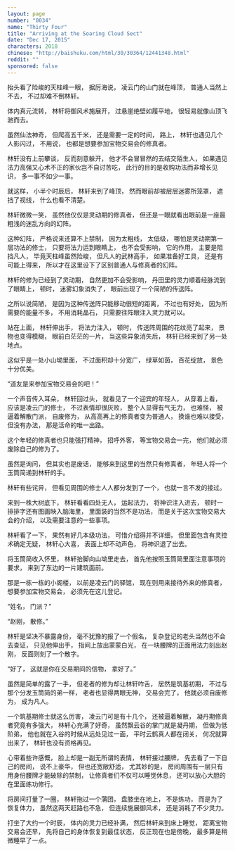 ```yaml
---
layout: page
number: "0034"
name: "Thirty Four"
title: "Arriving at the Soaring Cloud Sect"
date: "Dec 17, 2015"
characters: 2018
chinese: "http://baishuku.com/html/30/30364/12441348.html"
reddit: ""
sponsored: false
---
```


抬头看了险峻的天柱峰一眼，
据厉海说，
凌云门的山门就在峰顶，
普通人当然上不去，
不过却难不倒林轩。

体内真元流转，
林轩将御风术施展开，
过悬崖绝壁如履平地，
很轻易就像山顶飞驰而去。

虽然仙法神奇，
但爬高五千米，
还是需要一定的时间，
路上，
林轩也遇见几个人影闪过，
不用说，
也都是想要参加宝物交易会的修真者。

林轩没有上前攀谈，
反而刻意躲开，
他才不会冒冒然的去结交陌生人，
如果遇见法力高强又心术不正的家伙岂不自讨苦吃，
此行的目的是收购功法而非增长见识，
多一事不如少一事。

就这样，
小半个时辰后，
林轩来到了峰顶，
然而眼前却被层层迷雾所笼罩，
遮挡了视线，
什么也看不清楚。

林轩微微一笑，
虽然他仅仅是灵动期的修真者，
但还是一眼就看出眼前是一座最粗浅的迷乱方向的幻阵。

这种幻阵，
严格说来还算不上禁制，
因为太粗线，
太低级，
哪怕是灵动期第一层功法的修士，
只要将法力运到眼睛上，
也不会受影响，
它的作用，
主要是阻挡凡人，
毕竟天柱峰虽然险峻，
但凡人的武林高手，
如果准备好工具，
还是有可能上得来，
所以才在这里设下了区别普通人与修真者的幻阵。

林轩的修为已经到了灵动期，
自然更加不会受影响，
丹田里的灵力顺着经脉流到了眼睛上，
顿时，
迷雾幻象消失了，
眼前出现了一个简陋的传送阵。

之所以说简陋，
是因为这种传送阵只能移动很短的距离，
不过也有好处，
因为所需要的能量不多，
不用消耗晶石，
只需要往阵眼注入灵力就可以。

站在上面，
林轩伸出手，
将法力注入，
顿时，
传送阵周围的花纹亮了起来，
景物也变得模糊，
眼前白茫茫的一片，
当这些异象消失后，
林轩已经来到了另一处地点。

这似乎是一处小山坳里面，
不过面积却十分宽广，
绿草如茵，
百花绽放，
景色十分优美。

“道友是来参加宝物交易会的吧！”

一个声音传入耳朵，
林轩回过头，
就看见了一个迎宾的年轻人，
从穿着上看，
应该是凌云门的修士，
不过表情却很灰败，
整个人显得有气无力，
也难怪，
被逼着解散门派，
自废修为，
从高高再上的修真者变为普通人，
换谁也难以接受，
但没有办法，
那是活命的唯一出路。

这个年轻的修真者也只能强打精神，
招呼外客，
等宝物交易会一完，
他们就必须废除自己的修为了。

虽然是询问，
但其实也是废话，
能够来到这里的当然只有修真者，
年轻人将一个玉筒简递到林轩的手。

林轩有些诧异，
但看见周围的修士人人都分发到了一个，
也就一言不发的接过。

来到一株大树底下，
林轩看看四处无人，
运起法力，
将神识注入进去，
顿时一排排字还有图画映入脑海里，
里面装的当然不是功法，
而是关于这次宝物交易大会的介绍，
以及需要注意的一些事项。

林轩看了一下，
果然有好几本级功法，
可惜介绍得并不详细，
但里面包含有灵控术确定无疑，
林轩心大喜，
表面上却不动声色，
将神识退了出去。

将玉筒简收入怀里，
林轩抬脚向山坳里走去，
首先他按照玉筒简里面注意事项的要求，
来到了东边的一片建筑面前。

那是一栋一栋的小阁楼，
以前是凌云门的驿馆，
现在则用来接待外来的修真者，
想要参加宝物交易会，
必须先在这儿登记。

“姓名，
门派？”

“赵刚，
散修。”

林轩是坚决不暴露身份，
毫不犹豫的报了一个假名，
复杂登记的老头当然也不会去查证，
只见他伸出手，
指间上放出蒙蒙白光，
在一块腰牌的正面用法力刻出赵刚，
反面则刻了一个散字。

“好了，
这就是你在交易期间的信物，
拿好了。”

虽然是简单的露了一手，
但老者的修为却让林轩咋舌，
居然是筑基初期，
不过与那个分发玉筒简的弟一样，
老者也显得两眼无神，
交易会完了，
他就必须自废修为，
成为凡人。

一个筑基期修士就这么厉害，
凌云门可是有十几个，
还被逼着解散，
凝丹期修真者究竟有多强大，
林轩心充满了好奇，
虽然飘云谷的掌门就是凝丹期，
但做为低阶弟，
他也就在入谷的时候从远处见过一面，
平时云鹤真人都在闭关，
何况就算出来了，
林轩也没有资格再见。

心带着些许感慨，
脸上却是一副无所谓的表情，
林轩接过腰牌，
先去看了一下自己的房间，
说不上豪华，
但也还宽敞舒适，
尤其妙的是，
房间周围有一层只有用身份腰牌才能破除的禁制，
让修真者们不仅可以睡觉休息，
还可以放心大胆的在里面练功修行。

将房间打量了一圈，
林轩拖过一个蒲团，
盘膝坐在地上，
不是练功，
而是为了恢复体力，
虽然这两天赶路也不急，
但连续施展御风术，
还是消耗了不少灵力。

打坐了大约一个时辰，
体内的灵力已经补满，
然后林轩来到床上睡觉，
距离宝物交易会还早，
先将自己的身体恢复到最佳状态，
反正现在也是傍晚，
最多算是稍微睡早了一点。
